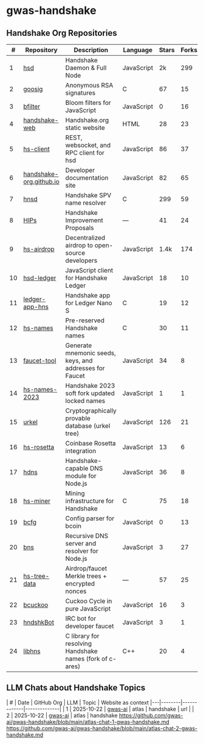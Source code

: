 # gwas-handshake

## Handshake Org Repositories

| # | Repository | Description | Language | Stars | Forks |
|---|-------------|--------------|-----------|----------|-----------|
| 1 | [hsd](https://github.com/handshake-org/hsd) | Handshake Daemon & Full Node | JavaScript | 2k | 299 |
| 2 | [goosig](https://github.com/handshake-org/goosig) | Anonymous RSA signatures | C | 67 | 15 |
| 3 | [bfilter](https://github.com/handshake-org/bfilter) | Bloom filters for JavaScript | JavaScript | 0 | 16 |
| 4 | [handshake-web](https://github.com/handshake-org/handshake-web) | Handshake.org static website | HTML | 28 | 23 |
| 5 | [hs-client](https://github.com/handshake-org/hs-client) | REST, websocket, and RPC client for hsd | JavaScript | 86 | 37 |
| 6 | [handshake-org.github.io](https://github.com/handshake-org/handshake-org.github.io) | Developer documentation site | JavaScript | 82 | 65 |
| 7 | [hnsd](https://github.com/handshake-org/hnsd) | Handshake SPV name resolver | C | 299 | 59 |
| 8 | [HIPs](https://github.com/handshake-org/HIPs) | Handshake Improvement Proposals | — | 41 | 24 |
| 9 | [hs-airdrop](https://github.com/handshake-org/hs-airdrop) | Decentralized airdrop to open-source developers | JavaScript | 1.4k | 174 |
| 10 | [hsd-ledger](https://github.com/handshake-org/hsd-ledger) | JavaScript client for Handshake Ledger | JavaScript | 18 | 10 |
| 11 | [ledger-app-hns](https://github.com/handshake-org/ledger-app-hns) | Handshake app for Ledger Nano S | C | 19 | 12 |
| 12 | [hs-names](https://github.com/handshake-org/hs-names) | Pre-reserved Handshake names | C | 30 | 11 |
| 13 | [faucet-tool](https://github.com/handshake-org/faucet-tool) | Generate mnemonic seeds, keys, and addresses for Faucet | JavaScript | 34 | 8 |
| 14 | [hs-names-2023](https://github.com/handshake-org/hs-names-2023) | Handshake 2023 soft fork updated locked names | JavaScript | 1 | 1 |
| 15 | [urkel](https://github.com/handshake-org/urkel) | Cryptographically provable database (urkel tree) | JavaScript | 126 | 21 |
| 16 | [hs-rosetta](https://github.com/handshake-org/hs-rosetta) | Coinbase Rosetta integration | JavaScript | 13 | 6 |
| 17 | [hdns](https://github.com/handshake-org/hdns) | Handshake-capable DNS module for Node.js | JavaScript | 36 | 8 |
| 18 | [hs-miner](https://github.com/handshake-org/hs-miner) | Mining infrastructure for Handshake | C | 75 | 18 |
| 19 | [bcfg](https://github.com/handshake-org/bcfg) | Config parser for bcoin | JavaScript | 0 | 13 |
| 20 | [bns](https://github.com/handshake-org/bns) | Recursive DNS server and resolver for Node.js | JavaScript | 3 | 27 |
| 21 | [hs-tree-data](https://github.com/handshake-org/hs-tree-data) | Airdrop/faucet Merkle trees + encrypted nonces | — | 57 | 25 |
| 22 | [bcuckoo](https://github.com/handshake-org/bcuckoo) | Cuckoo Cycle in pure JavaScript | JavaScript | 16 | 3 |
| 23 | [hndshkBot](https://github.com/handshake-org/hndshkBot) | IRC bot for developer faucet | JavaScript | 3 | 1 |
| 24 | [libhns](https://github.com/handshake-org/libhns) | C library for resolving Handshake names (fork of c-ares) | C++ | 20 | 4 |

## LLM Chats about Handshake Topics
| # | Date | GitHub Org | LLM | Topic | Website as context
|---|--------|-------------|--------------|
| 1 | 2025-10-22 | [gwas-ai](https://github.com/gwas-ai) | atlas | handshake | url |
| 2 | 2025-10-22 | [gwas-ai](https://github.com/gwas-ai) | atlas | handshake
https://github.com/gwas-ai/gwas-handshake/blob/main/atlas-chat-1-gwas-handshake.md
https://github.com/gwas-ai/gwas-handshake/blob/main/atlas-chat-2-gwas-handshake.md
